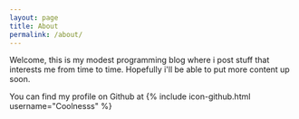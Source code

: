 ```yaml
---
layout: page
title: About
permalink: /about/
---
```


Welcome, this is my modest programming blog where i post stuff that interests me from time to time. Hopefully i'll be able to put more content up soon.

You can find my profile on Github at
{% include icon-github.html username="Coolnesss" %}
